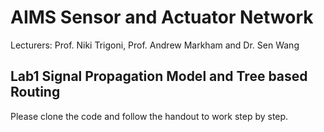 # AIMS Sensor and Actuator Network

Lecturers: Prof. Niki Trigoni, Prof. Andrew Markham and Dr. Sen Wang

## Lab1 Signal Propagation Model and Tree based Routing

Please clone the code and follow the handout to work step by step.

